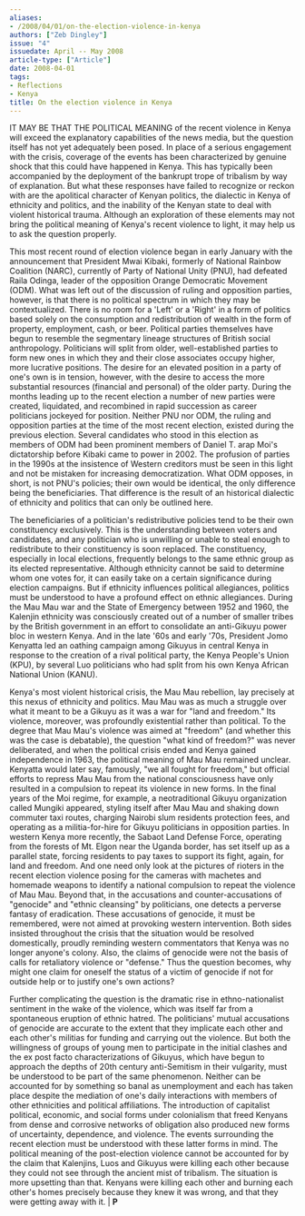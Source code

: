 ```yaml
---
aliases:
- /2008/04/01/on-the-election-violence-in-kenya
authors: ["Zeb Dingley"]
issue: "4"
issuedate: April -- May 2008
article-type: ["Article"]
date: 2008-04-01
tags:
- Reflections
- Kenya
title: On the election violence in Kenya
---
```


IT MAY BE THAT THE POLITICAL MEANING of the recent violence in Kenya will exceed the explanatory capabilities of the news media, but the question itself has not yet adequately been posed. In place of a serious engagement with the crisis, coverage of the events has been characterized by genuine shock that this could have happened in Kenya. This has typically been accompanied by the deployment of the bankrupt trope of tribalism by way of explanation. But what these responses have failed to recognize or reckon with are the apolitical character of Kenyan politics, the dialectic in Kenya of ethnicity and politics, and the inability of the Kenyan state to deal with violent historical trauma. Although an exploration of these elements may not bring the political meaning of Kenya's recent violence to light, it may help us to ask the question properly.

This most recent round of election violence began in early January with the announcement that President Mwai Kibaki, formerly of National Rainbow Coalition (NARC), currently of Party of National Unity (PNU), had defeated Raila Odinga, leader of the opposition Orange Democratic Movement (ODM). What was left out of the discussion of ruling and opposition parties, however, is that there is no political spectrum in which they may be contextualized. There is no room for a 'Left' or a 'Right' in a form of politics based solely on the consumption and redistribution of wealth in the form of property, employment, cash, or beer. Political parties themselves have begun to resemble the segmentary lineage structures of British social anthropology. Politicians will split from older, well-established parties to form new ones in which they and their close associates occupy higher, more lucrative positions. The desire for an elevated position in a party of one's own is in tension, however, with the desire to access the more substantial resources (financial and personal) of the older party. During the months leading up to the recent election a number of new parties were created, liquidated, and recombined in rapid succession as career politicians jockeyed for position. Neither PNU nor ODM, the ruling and opposition parties at the time of the most recent election, existed during the previous election. Several candidates who stood in this election as members of ODM had been prominent members of Daniel T. arap Moi's dictatorship before Kibaki came to power in 2002. The profusion of parties in the 1990s at the insistence of Western creditors must be seen in this light and not be mistaken for increasing democratization. What ODM opposes, in short, is not PNU's policies; their own would be identical, the only difference being the beneficiaries. That difference is the result of an historical dialectic of ethnicity and politics that can only be outlined here.

The beneficiaries of a politician's redistributive policies tend to be their own constituency exclusively. This is the understanding between voters and candidates, and any politician who is unwilling or unable to steal enough to redistribute to their constituency is soon replaced. The constituency, especially in local elections, frequently belongs to the same ethnic group as its elected representative. Although ethnicity cannot be said to determine whom one votes for, it can easily take on a certain significance during election campaigns. But if ethnicity influences political allegiances, politics must be understood to have a profound effect on ethnic allegiances. During the Mau Mau war and the State of Emergency between 1952 and 1960, the Kalenjin ethnicity was consciously created out of a number of smaller tribes by the British government in an effort to consolidate an anti-Gikuyu power bloc in western Kenya. And in the late '60s and early '70s, President Jomo Kenyatta led an oathing campaign among Gikuyus in central Kenya in response to the creation of a rival political party, the Kenya People's Union (KPU), by several Luo politicians who had split from his own Kenya African National Union (KANU).

Kenya's most violent historical crisis, the Mau Mau rebellion, lay precisely at this nexus of ethnicity and politics. Mau Mau was as much a struggle over what it meant to be a Gikuyu as it was a war for "land and freedom." Its violence, moreover, was profoundly existential rather than political. To the degree that Mau Mau's violence was aimed at "freedom" (and whether this was the case is debatable), the question "what kind of freedom?" was never deliberated, and when the political crisis ended and Kenya gained independence in 1963, the political meaning of Mau Mau remained unclear. Kenyatta would later say, famously, "we all fought for freedom," but official efforts to repress Mau Mau from the national consciousness have only resulted in a compulsion to repeat its violence in new forms. In the final years of the Moi regime, for example, a neotraditional Gikuyu organization called Mungiki appeared, styling itself after Mau Mau and shaking down commuter taxi routes, charging Nairobi slum residents protection fees, and operating as a militia-for-hire for Gikuyu politicians in opposition parties. In western Kenya more recently, the Sabaot Land Defense Force, operating from the forests of Mt. Elgon near the Uganda border, has set itself up as a parallel state, forcing residents to pay taxes to support its fight, again, for land and freedom. And one need only look at the pictures of rioters in the recent election violence posing for the cameras with machetes and homemade weapons to identify a national compulsion to repeat the violence of Mau Mau. Beyond that, in the accusations and counter-accusations of "genocide" and "ethnic cleansing" by politicians, one detects a perverse fantasy of eradication. These accusations of genocide, it must be remembered, were not aimed at provoking western intervention. Both sides insisted throughout the crisis that the situation would be resolved domestically, proudly reminding western commentators that Kenya was no longer anyone's colony. Also, the claims of genocide were not the basis of calls for retaliatory violence or "defense." Thus the question becomes, why might one claim for oneself the status of a victim of genocide if not for outside help or to justify one's own actions?

Further complicating the question is the dramatic rise in ethno-nationalist sentiment in the wake of the violence, which was itself far from a spontaneous eruption of ethnic hatred. The politicians' mutual accusations of genocide are accurate to the extent that they implicate each other and each other's militias for funding and carrying out the violence. But both the willingness of groups of young men to participate in the initial clashes and the ex post facto characterizations of Gikuyus, which have begun to approach the depths of 20th century anti-Semitism in their vulgarity, must be understood to be part of the same phenomenon. Neither can be accounted for by something so banal as unemployment and each has taken place despite the mediation of one's daily interactions with members of other ethnicities and political affiliations. The introduction of capitalist political, economic, and social forms under colonialism that freed Kenyans from dense and corrosive networks of obligation also produced new forms of uncertainty, dependence, and violence. The events surrounding the recent election must be understood with these latter forms in mind. The political meaning of the post-election violence cannot be accounted for by the claim that Kalenjins, Luos and Gikuyus were killing each other because they could not see through the ancient mist of tribalism. The situation is more upsetting than that. Kenyans were killing each other and burning each other's homes precisely because they knew it was wrong, and that they were getting away with it. | **P**
